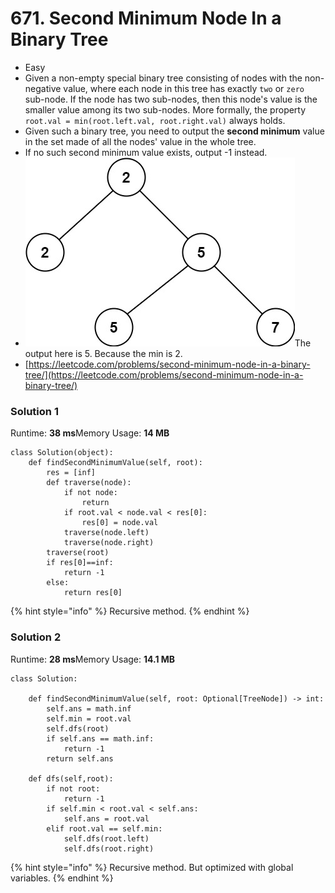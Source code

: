 # 671. Second Minimum Node In a Binary Tree

* Easy
* Given a non-empty special binary tree consisting of nodes with the non-negative value, where each node in this tree has exactly `two` or `zero` sub-node. If the node has two sub-nodes, then this node's value is the smaller value among its two sub-nodes. More formally, the property `root.val = min(root.left.val, root.right.val)` always holds.
* Given such a binary tree, you need to output the **second minimum** value in the set made of all the nodes' value in the whole tree.
* If no such second minimum value exists, output -1 instead.
* ![](<../../.gitbook/assets/image (1) (1) (1) (1) (1) (1) (1) (1) (1).png>)The output here is 5. Because the min is 2.&#x20;
* [https://leetcode.com/problems/second-minimum-node-in-a-binary-tree/](https://leetcode.com/problems/second-minimum-node-in-a-binary-tree/)

### Solution 1

Runtime: **38 ms**Memory Usage: **14 MB**

```
class Solution(object):
    def findSecondMinimumValue(self, root):
        res = [inf]
        def traverse(node):
            if not node:
                return
            if root.val < node.val < res[0]:
                res[0] = node.val
            traverse(node.left)
            traverse(node.right)
        traverse(root)
        if res[0]==inf:
            return -1
        else: 
            return res[0]
```

{% hint style="info" %}
Recursive method.&#x20;
{% endhint %}

### Solution 2

Runtime: **28 ms**Memory Usage: **14.1 MB**

```
class Solution:

    def findSecondMinimumValue(self, root: Optional[TreeNode]) -> int:
        self.ans = math.inf
        self.min = root.val
        self.dfs(root)
        if self.ans == math.inf:
            return -1
        return self.ans
    
    def dfs(self,root):
        if not root: 
            return -1
        if self.min < root.val < self.ans:
            self.ans = root.val
        elif root.val == self.min:
            self.dfs(root.left)
            self.dfs(root.right)
```

{% hint style="info" %}
Recursive method. But optimized with global variables.&#x20;
{% endhint %}
